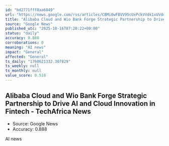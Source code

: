 ```yaml
---
id: "bd2771fff8aa6849"
url: "https://news.google.com/rss/articles/CBMi0wFBVV95cUxPckVVdk1xUVdmNk1ibHllRWlNQ1dUSlQxcm50aFVJdFU2N1BXOTNZNkRPeExGU3FrQVM3OWZsekFmMkpFVThURHBtUzIxNkw1eDRQbFJLcmNKNUUzRnJWSVJPQk1jV2hUVG1FWWRZMDNsSTFKM1JuZW9vaV9KY3B6TUpidWk0SDZyaldTWEU3Q1RlTFprZXlKRVhXRmhBNF9qWngzaHlMQzhzbXJpREZOSGFCUlRJcVFhbjJFbHpCcE1WYWtRTkFKVHY4ZkM0cUV0OEY4?oc=5"
title: "Alibaba Cloud and Wio Bank Forge Strategic Partnership to Drive AI and Cloud Innovation in Fintech - TechAfrica News"
source: "Google News"
published_utc: "2025-10-16T07:20:22+00:00"
status: "daily"
accuracy: 0.888
corroborations: 0
meaning: "AI news"
impact: "General"
affected: "General"
ts_daily: "1760621332.307829"
ts_weekly: null
ts_monthly: null
value_score: 0.518
---
```

## Alibaba Cloud and Wio Bank Forge Strategic Partnership to Drive AI and Cloud Innovation in Fintech - TechAfrica News

- Source: Google News
- Accuracy: 0.888

AI news
